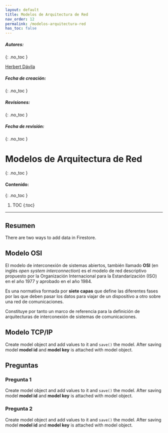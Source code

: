 ```yaml
---
layout: default
title: Modelos de Arquitectura de Red
nav_order: 12
permalink: /modelos-arquitectura-red
has_toc: false
---
```

##### **Autores:** 
{: .no_toc }

[Herbert Dávila](https://github.com/hjdgua)

##### **Fecha de creación:** 
{: .no_toc }

##### **Revisiones:**  
{: .no_toc }

##### **Fecha de revisión:** 
{: .no_toc }

# Modelos de Arquitectura de Red
{: .no_toc }

#### Contenido:
{: .no_toc }

1. TOC
{:toc}

---


## Resumen
There are two ways to add data in Firestore.

## Modelo OSI
El modelo de interconexión de sistemas abiertos, también llamado **OSI** (en inglés *open system interconnection*) es el modelo de red descriptivo propuesto por la Organización  Internacional para la Estandarización (ISO) en el año 1977 y aprobado en el año 1984.

Es una normativa formada por **siete capas** que  define las diferentes fases por las que deben pasar los datos para  viajar de un dispositivo a otro sobre una red de comunicaciones.

Constituye por tanto un marco de referencia para la definición de arquitecturas de interconexión de sistemas de comunicaciones.



## Modelo TCP/IP
Create model object and add values to it and `save()` the model. After saving model **model id** and 
**model key** is attached with model object.


## Preguntas

### Pregunta 1
Create model object and add values to it and `save()` the model. After saving model **model id** and 
**model key** is attached with model object.

### Pregunta 2
Create model object and add values to it and `save()` the model. After saving model **model id** and 
**model key** is attached with model object.
